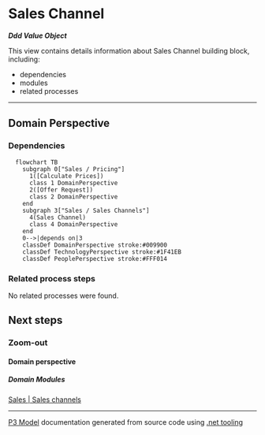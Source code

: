 ﻿
# Sales Channel

***Ddd Value Object***  

This view contains details information about Sales Channel building block, including:
- dependencies
- modules
- related processes  

---



## Domain Perspective


### Dependencies

```mermaid
  flowchart TB
    subgraph 0["Sales / Pricing"]
      1([Calculate Prices])
      class 1 DomainPerspective
      2([Offer Request])
      class 2 DomainPerspective
    end
    subgraph 3["Sales / Sales Channels"]
      4(Sales Channel)
      class 4 DomainPerspective
    end
    0-->|depends on|3
    classDef DomainPerspective stroke:#009900
    classDef TechnologyPerspective stroke:#1F41EB
    classDef PeoplePerspective stroke:#FFF014
```

### Related process steps

No related processes were found.  

## Next steps


### Zoom-out


#### Domain perspective


##### Domain Modules

[Sales | Sales channels](SalesChannels.md)  

---

[P3 Model](https://github.com/P3-model/P3-model) documentation generated from source code using [.net tooling](https://github.com/P3-model/P3-model-dotnet)